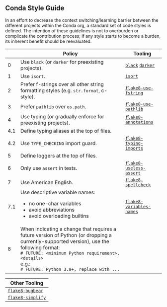 ## Conda Style Guide

In an effort to decrease the context switching/learning barrier between the different projects within the Conda org, a standard set of code styles is defined. The intention of these guidelines is not to overburden or complicate the contribution process; if any style starts to become a burden, its inherent benefit should be reevaluated.

| | Policy | Tooling |
|---|---|---|
| <a name="0"></a>0 | Use `black` (or `darker` for preexisting projects). | [`black`](https://github.com/psf/black) [`darker`](https://github.com/akaihola/darker) |
| <a name="1"></a>1 | Use `isort`. | [`isort`](https://github.com/PyCQA/isort) |
| <a name="2"></a>2 | Prefer f-strings over all other string formatting styles (e.g. `str.format`, c-style). | [`flake8-use-fstring`](https://github.com/MichaelKim0407/flake8-use-fstring) |
| <a name="3"></a>3 | Prefer `pathlib` over `os.path`. | [`flake8-use-pathlib`](https://gitlab.com/RoPP/flake8-use-pathlib) |
| <a name="4"></a>4 | Use typing (or gradually enforce for preexisting projects). | [`flake8-annotations`](https://github.com/sco1/flake8-annotations) |
| <a name="4.1"></a>4.1 | Define typing aliases at the top of files. | |
| <a name="4.2"></a>4.2 | Use `TYPE_CHECKING` import guard. | [`flake8-typing-imports`](https://github.com/asottile/flake8-typing-imports)
| <a name="5"></a>5 | Define loggers at the top of files. | |
| <a name="6"></a>6 | Only use `assert` in tests. | [`flake8-useless-assert`](https://github.com/decorator-factory/flake8-useless-assert) |
| <a name="7"></a>7 | Use American English. | [`flake8-spellcheck`](https://github.com/MichaelAquilina/flake8-spellcheck) |
| <a name="7.1"></a>7.1 | Use descriptive variable names: <ul><li>no one-char variables</li><li>avoid abbreviations</li><li>avoid overloading builtins</li></ul> | [`flake8-variables-names`](https://github.com/best-doctor/flake8-variables-names) |
| <a name="8"></a>8 | When indicating a change that requires a future version of Python (or dropping a currently-supported version), use the following format:<br>`# FUTURE: <minimum Python requirement>, <details>`<br>e.g.:<br>`# FUTURE: Python 3.9+, replace with ...` | |

| Other Tooling |
|---|
| [`flake8-bugbear`](https://github.com/PyCQA/flake8-bugbear) |
| [`flake8-simplify`](https://github.com/MartinThoma/flake8-simplify) |
